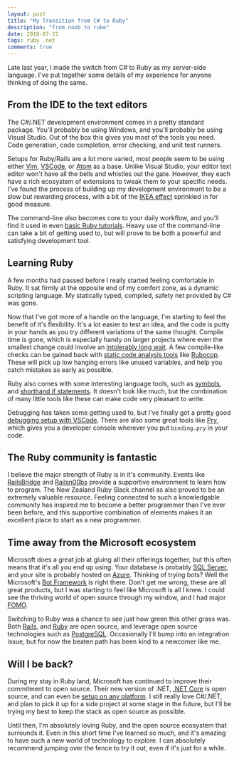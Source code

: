 ```yaml
---
layout: post
title: "My Transition from C# to Ruby"
description: "from noob to rube"
date: 2018-07-21
tags: ruby .net
comments: true
---
```


Late last year, I made the switch from C# to Ruby as my server-side language.
I've put together some details of my experience for anyone thinking of doing the same.

## From the IDE to the text editors

The C#/.NET development environment comes in a pretty standard package.
You'll probably be using Windows, and you'll probably be using Visual Studio.
Out of the box this gives you most of the tools you need.
Code generation, code completion, error checking, and unit test runners.

Setups for Ruby/Rails are a lot more varied, most people seem to be using either [Vim](https://www.vim.org/), [VSCode](https://code.visualstudio.com/), or [Atom](https://atom.io/) as a base.
Unlike Visual Studio, your editor text editor won't have all the bells and whistles out the gate.
However, they each have a rich ecosystem of extensions to tweak them to your specific needs.
I've found the process of building up my development environment to be a slow but rewarding process, with a bit of the [IKEA effect](https://en.wikipedia.org/wiki/IKEA_effect) sprinkled in for good measure.

The command-line also becomes core to your daily workflow, and you'll find it used in even [basic Ruby tutorials](https://www.ruby-lang.org/en/documentation/quickstart).
Heavy use of the command-line can take a bit of getting used to, but will prove to be both a powerful and satisfying development tool.

## Learning Ruby

A few months had passed before I really started feeling comfortable in Ruby.
It sat firmly at the opposite end of my comfort zone, as a dynamic scripting language.
My statically typed, compiled, safety net provided by C# was gone.

Now that I've got more of a handle on the language, I'm starting to feel the benefit of it's flexibility.
It's a lot easier to test an idea, and the code is putty in your hands as you try different variations of the same thought.
Compile time is gone, which is especially handy on larger projects where even the smallest change could involve an [intolerably long wait](https://xkcd.com/303/).
A few compile-like checks can be gained back with [static code analysis tools](https://en.wikipedia.org/wiki/Static_program_analysis) like [Rubocop](https://github.com/rubocop-hq/rubocop).
These will pick up low hanging errors like unused variables, and help you catch mistakes as early as possible.

Ruby also comes with some interesting language tools, such as [symbols](https://ruby-doc.org/core-2.2.0/Symbol.html), and [shorthand if statements](https://www.natashatherobot.com/ruby-shorthands-if-then-else/).
It doesn't look like much, but the combination of many little tools like these can make code very pleasant to write.

Debugging has taken some getting used to, but I've finally got a pretty good [debugging setup with VSCode](https://code.visualstudio.com/docs/editor/debugging).
There are also some great tools like [Pry](http://pryrepl.org/), which gives you a developer console wherever you put `binding.pry` in your code.

## The Ruby community is fantastic

I believe the major strength of Ruby is in it's community.
Events like [RailsBridge](http://www.railsbridge.org/) and [Railsn00bs](https://www.meetup.com/WellingtonRailsn00bs/) provide a supportive environment to learn how to program.
The New Zealand Ruby Slack channel as also proved to be an extremely valuable resource.
Feeling connected to such a knowledgable community has inspired me to become a better programmer than I've ever been before, and this supportive combination of elements makes it an excellent place to start as a new programmer.

## Time away from the Microsoft ecosystem

Microsoft does a great job at gluing all their offerings together, but this often means that it's all you end up using.
Your database is probably [SQL Server](https://www.microsoft.com/en-us/sql-server/sql-server-2016), and your site is probably hosted on [Azure](https://azure.microsoft.com/en-us/).
Thinking of trying bots? Well the Microsoft's [Bot Framework](https://dev.botframework.com/) is right there.
Don't get me wrong, these are all great products, but I was starting to feel like Microsoft is all I knew.
I could see the thriving world of open source through my window, and I had major [FOMO](https://en.wikipedia.org/wiki/Fear_of_missing_out).

Switching to Ruby was a chance to see just how green this other grass was.
Both [Rails](https://github.com/rails/rails), and [Ruby](https://github.com/ruby/ruby) are open source, and leverage open source technologies such as [PostgreSQL](https://github.com/postgres/postgres).
Occasionally I'll bump into an integration issue, but for now the beaten path has been kind to a newcomer like me.

## Will I be back?

During my stay in Ruby land, Microsoft has continued to improve their commitment to open source.
Their new version of .NET, [.NET Core](https://github.com/dotnet/core) is open source, and can even be [setup on any platform](https://www.microsoft.com/net/learn/get-started/linux/).
I still really love C#/.NET, and plan to pick it up for a side project at some stage in the future, but I'll be trying my best to keep the stack as open source as possible.

Until then, I'm absolutely loving Ruby, and the open source ecosystem that surrounds it.
Even in this short time I've learned so much, and it's amazing to have such a new world of technology to explore.
I can absolutely recommend jumping over the fence to try it out, even if it's just for a while.